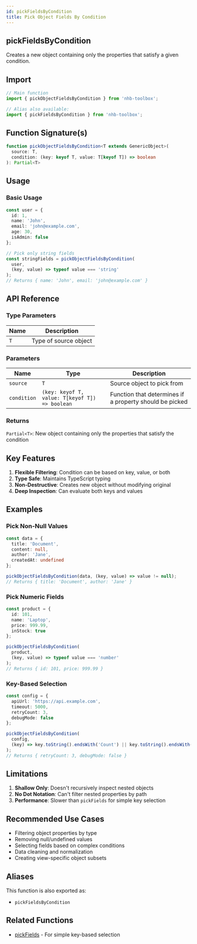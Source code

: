 ```yaml
---
id: pickFieldsByCondition
title: Pick Object Fields By Condition
---
```


## pickFieldsByCondition

Creates a new object containing only the properties that satisfy a given condition.

## Import

```typescript
// Main function
import { pickObjectFieldsByCondition } from 'nhb-toolbox';

// Alias also available:
import { pickFieldsByCondition } from 'nhb-toolbox';
```

## Function Signature(s)

```typescript
function pickObjectFieldsByCondition<T extends GenericObject>(
  source: T,
  condition: (key: keyof T, value: T[keyof T]) => boolean
): Partial<T>
```

## Usage

### Basic Usage

```typescript
const user = {
  id: 1,
  name: 'John',
  email: 'john@example.com',
  age: 30,
  isAdmin: false
};

// Pick only string fields
const stringFields = pickObjectFieldsByCondition(
  user,
  (key, value) => typeof value === 'string'
);
// Returns { name: 'John', email: 'john@example.com' }
```

## API Reference

### Type Parameters

| Name | Description |
|------|-------------|
| `T`  | Type of source object |

### Parameters

| Name | Type | Description |
|------|------|-------------|
| `source` | `T` | Source object to pick from |
| `condition` | `(key: keyof T, value: T[keyof T]) => boolean` | Function that determines if a property should be picked |

### Returns

`Partial<T>`: New object containing only the properties that satisfy the condition

## Key Features

1. **Flexible Filtering**: Condition can be based on key, value, or both
2. **Type Safe**: Maintains TypeScript typing
3. **Non-Destructive**: Creates new object without modifying original
4. **Deep Inspection**: Can evaluate both keys and values

## Examples

### Pick Non-Null Values

```typescript
const data = {
  title: 'Document',
  content: null,
  author: 'Jane',
  createdAt: undefined
};

pickObjectFieldsByCondition(data, (key, value) => value != null);
// Returns { title: 'Document', author: 'Jane' }
```

### Pick Numeric Fields

```typescript
const product = {
  id: 101,
  name: 'Laptop',
  price: 999.99,
  inStock: true
};

pickObjectFieldsByCondition(
  product,
  (key, value) => typeof value === 'number'
);
// Returns { id: 101, price: 999.99 }
```

### Key-Based Selection

```typescript
const config = {
  apiUrl: 'https://api.example.com',
  timeout: 5000,
  retryCount: 3,
  debugMode: false
};

pickObjectFieldsByCondition(
  config,
  (key) => key.toString().endsWith('Count') || key.toString().endsWith('Mode')
);
// Returns { retryCount: 3, debugMode: false }
```

## Limitations

1. **Shallow Only**: Doesn't recursively inspect nested objects
2. **No Dot Notation**: Can't filter nested properties by path
3. **Performance**: Slower than `pickFields` for simple key selection

## Recommended Use Cases

- Filtering object properties by type
- Removing null/undefined values
- Selecting fields based on complex conditions
- Data cleaning and normalization
- Creating view-specific object subsets

## Aliases

This function is also exported as:

- `pickFieldsByCondition`

## Related Functions

- [pickFields](pickFields) - For simple key-based selection

